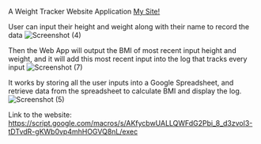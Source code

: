 A Weight Tracker Website Application
[My Site!](https://script.google.com/macros/s/AKfycbwUALLQWFdG2Pbi_8_d3zvol3-tDTvdR-gKWb0vp4mhHOGVQ8nL/exec)

User can input their height and weight along with their name to record the data
![Screenshot (4)](https://user-images.githubusercontent.com/70000660/93655307-666e2200-f9d7-11ea-8283-8f536d1c8210.png)

Then the Web App will output the BMI of most recent input height and weight, and it will add this most recent input into the log that tracks every input
![Screenshot (7)](https://user-images.githubusercontent.com/70000660/93655455-48ed8800-f9d8-11ea-9309-f5314761c914.png)

It works by storing all the user inputs into a Google Spreadsheet, and retrieve data from the spreadsheet to calculate BMI and display the log.
![Screenshot (5)](https://user-images.githubusercontent.com/70000660/93655308-6706b880-f9d7-11ea-8d87-7a4f0d48f99f.png)


Link to the website: https://script.google.com/macros/s/AKfycbwUALLQWFdG2Pbi_8_d3zvol3-tDTvdR-gKWb0vp4mhHOGVQ8nL/exec
